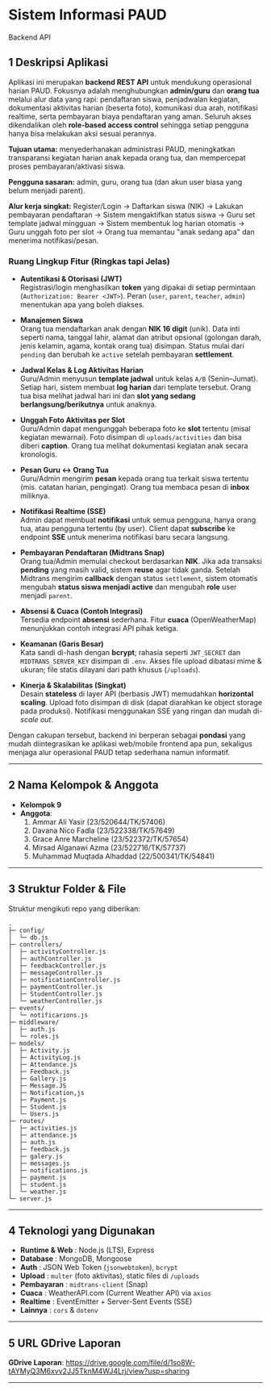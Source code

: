 # Sistem Informasi PAUD 
Backend API 

## 1 Deskripsi Aplikasi
Aplikasi ini merupakan **backend REST API** untuk mendukung operasional harian PAUD. Fokusnya adalah menghubungkan **admin/guru** dan **orang tua** melalui alur data yang rapi: pendaftaran siswa, penjadwalan kegiatan, dokumentasi aktivitas harian (beserta foto), komunikasi dua arah, notifikasi realtime, serta pembayaran biaya pendaftaran yang aman. Seluruh akses dikendalikan oleh **role-based access control** sehingga setiap pengguna hanya bisa melakukan aksi sesuai perannya.

**Tujuan utama:** menyederhanakan administrasi PAUD, meningkatkan transparansi kegiatan harian anak kepada orang tua, dan mempercepat proses pembayaran/aktivasi siswa.

**Pengguna sasaran:** admin, guru, orang tua (dan akun user biasa yang belum menjadi parent).

**Alur kerja singkat:** Register/Login → Daftarkan siswa (NIK) → Lakukan pembayaran pendaftaran → Sistem mengaktifkan status siswa → Guru set template jadwal mingguan → Sistem membentuk log harian otomatis → Guru unggah foto per slot → Orang tua memantau "anak sedang apa" dan menerima notifikasi/pesan.

### Ruang Lingkup Fitur (Ringkas tapi Jelas)
- **Autentikasi & Otorisasi (JWT)**  
  Registrasi/login menghasilkan **token** yang dipakai di setiap permintaan (`Authorization: Bearer <JWT>`). Peran (`user`, `parent`, `teacher`, `admin`) menentukan apa yang boleh diakses.

- **Manajemen Siswa**  
  Orang tua mendaftarkan anak dengan **NIK 16 digit** (unik). Data inti seperti nama, tanggal lahir, alamat dan atribut opsional (golongan darah, jenis kelamin, agama, kontak orang tua) disimpan. Status mulai dari `pending` dan berubah ke `active` setelah pembayaran **settlement**.

- **Jadwal Kelas & Log Aktivitas Harian**  
  Guru/Admin menyusun **template jadwal** untuk kelas `A/B` (Senin–Jumat). Setiap hari, sistem membuat **log harian** dari template tersebut. Orang tua bisa melihat jadwal hari ini dan **slot yang sedang berlangsung/berikutnya** untuk anaknya.

- **Unggah Foto Aktivitas per Slot**  
  Guru/Admin dapat mengunggah beberapa foto ke **slot** tertentu (misal kegiatan mewarnai). Foto disimpan di `uploads/activities` dan bisa diberi **caption**. Orang tua melihat dokumentasi kegiatan anak secara kronologis.

- **Pesan Guru ↔ Orang Tua**  
  Guru/Admin mengirim **pesan** kepada orang tua terkait siswa tertentu (mis. catatan harian, pengingat). Orang tua membaca pesan di **inbox** miliknya.

- **Notifikasi Realtime (SSE)**  
  Admin dapat membuat **notifikasi** untuk semua pengguna, hanya orang tua, atau pengguna tertentu (by user). Client dapat **subscribe** ke endpoint **SSE** untuk menerima notifikasi baru secara langsung.

- **Pembayaran Pendaftaran (Midtrans Snap)**  
  Orang tua/Admin memulai checkout berdasarkan **NIK**. Jika ada transaksi **pending** yang masih valid, sistem **reuse** agar tidak ganda. Setelah Midtrans mengirim **callback** dengan status `settlement`, sistem otomatis mengubah **status siswa menjadi active** dan mengubah **role** user menjadi `parent`.

- **Absensi & Cuaca (Contoh Integrasi)**  
  Tersedia endpoint **absensi** sederhana. Fitur **cuaca** (OpenWeatherMap) menunjukkan contoh integrasi API pihak ketiga.

- **Keamanan (Garis Besar)**  
  Kata sandi di-hash dengan **bcrypt**; rahasia seperti `JWT_SECRET` dan `MIDTRANS_SERVER_KEY` disimpan di `.env`. Akses file upload dibatasi mime & ukuran; file statis dilayani dari path khusus (`/uploads`).

- **Kinerja & Skalabilitas (Singkat)**  
  Desain **stateless** di layer API (berbasis JWT) memudahkan **horizontal scaling**. Upload foto disimpan di disk (dapat diarahkan ke object storage pada produksi). Notifikasi menggunakan SSE yang ringan dan mudah di-*scale out*.

Dengan cakupan tersebut, backend ini berperan sebagai **pondasi** yang mudah diintegrasikan ke aplikasi web/mobile frontend apa pun, sekaligus menjaga alur operasional PAUD tetap sederhana namun informatif.

---


## 2 Nama Kelompok & Anggota
- **Kelompok 9** 
- **Anggota**:
  1. Ammar Ali Yasir (23/520644/TK/57406)
  2. Davana Nico Fadla (23/522338/TK/57649)
  3. Grace Anre Marcheline (23/522372/TK/57654)
  4. Mirsad Alganawi Azma (23/522716/TK/57737) 
  5. Muhammad Muqtada Alhaddad (22/500341/TK/54841)

---

## 3 Struktur Folder & File
Struktur mengikuti repo yang diberikan:
```
.
├─ config/
│  └─ db.js
├─ controllers/
│  ├─ activityController.js
│  ├─ authController.js
│  ├─ feedbackController.js
│  ├─ messageController.js
│  ├─ notificationController.js
│  ├─ paymentController.js
│  ├─ StudentController.js
│  └─ weatherController.js
├─ events/
│  └─ notificarions.js
├─ middleware/
│  ├─ auth.js
│  └─ roles.js
├─ models/
│  ├─ Activity.js
│  ├─ ActivityLog.js
│  ├─ Attendance.js
│  ├─ Feedback.js
│  ├─ Gallery.js
│  ├─ Message.JS
│  ├─ Notification,js
│  ├─ Payment.js
│  ├─ Student.js
│  └─ Users.js
├─ routes/
│  ├─ activities.js
│  ├─ attendance.js
│  ├─ auth.js
│  ├─ feedback.js
│  ├─ galery.js
│  ├─ messages.js
│  ├─ notifications.js
│  ├─ payment.js
│  ├─ student.js
│  └─ weather.js
└─ server.js
```


---

## 4 Teknologi yang Digunakan
- **Runtime & Web** : Node.js (LTS), Express
- **Database**      : MongoDB, Mongoose
- **Auth**          : JSON Web Token (`jsonwebtoken`), `bcrypt`
- **Upload**        : `multer` (foto aktivitas), static files di `/uploads`
- **Pembayaran**    : `midtrans-client` (Snap)
- **Cuaca**         : WeatherAPI.com (Current Weather API) via `axios`
- **Realtime**      : EventEmitter + Server-Sent Events (SSE)
- **Lainnya**       : `cors` & `dotenv`


---

## 5 URL GDrive Laporan
**GDrive Laporan**: https://drive.google.com/file/d/1so8W-tAYMyQ3M6xvv2JJ5TknM4WJ4Lrj/view?usp=sharing

---

